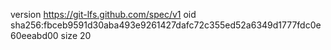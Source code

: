 version https://git-lfs.github.com/spec/v1
oid sha256:fbceb9591d30aba493e9261427dafc72c355ed52a6349d1777fdc0e60eeabd00
size 20
